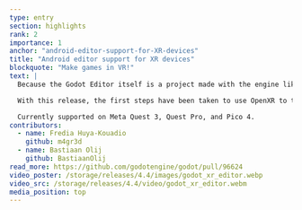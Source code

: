 ```yaml
---
type: entry
section: highlights
rank: 2
importance: 1
anchor: "android-editor-support-for-XR-devices"
title: "Android editor support for XR devices"
blockquote: "Make games in VR!"
text: |
  Because the Godot Editor itself is a project made with the engine like any other, it can be made available in more unconventional places like the web or on mobile.

  With this release, the first steps have been taken to use OpenXR to transfer the existing Android editor into the context of XR headsets.

  Currently supported on Meta Quest 3, Quest Pro, and Pico 4.
contributors:
  - name: Fredia Huya-Kouadio
    github: m4gr3d
  - name: Bastiaan Olij
    github: BastiaanOlij
read_more: https://github.com/godotengine/godot/pull/96624
video_poster: /storage/releases/4.4/images/godot_xr_editor.webp
video_src: /storage/releases/4.4/video/godot_xr_editor.webm
media_position: top
---
```

